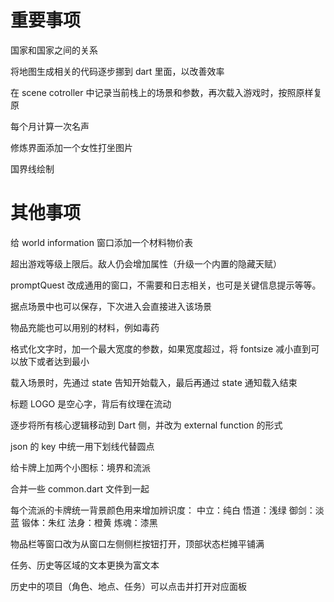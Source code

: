# 重要事项

国家和国家之间的关系

将地图生成相关的代码逐步挪到 dart 里面，以改善效率

在 scene cotroller 中记录当前栈上的场景和参数，再次载入游戏时，按照原样复原

每个月计算一次名声

修炼界面添加一个女性打坐图片

国界线绘制

# 其他事项

给 world information 窗口添加一个材料物价表

超出游戏等级上限后。敌人仍会增加属性（升级一个内置的隐藏天赋）

promptQuest 改成通用的窗口，不需要和日志相关，也可是关键信息提示等等。

据点场景中也可以保存，下次进入会直接进入该场景

物品充能也可以用别的材料，例如毒药

格式化文字时，加一个最大宽度的参数，如果宽度超过，将 fontsize 减小直到可以放下或者达到最小

载入场景时，先通过 state 告知开始载入，最后再通过 state 通知载入结束

标题 LOGO 是空心字，背后有纹理在流动

逐步将所有核心逻辑移动到 Dart 侧，并改为 external function 的形式

json 的 key 中统一用下划线代替圆点

给卡牌上加两个小图标：境界和流派

合并一些 common.dart 文件到一起

每个流派的卡牌统一背景颜色用来增加辨识度：
中立：纯白
悟道：浅绿
御剑：淡蓝
锻体：朱红
法身：橙黄
炼魂：漆黑

物品栏等窗口改为从窗口左侧侧栏按钮打开，顶部状态栏摊平铺满

任务、历史等区域的文本更换为富文本

历史中的项目（角色、地点、任务）可以点击并打开对应面板
